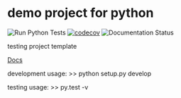 # demo project for python

![Run Python Tests](https://github.com/augeorge/test/workflows/build-test/badge.svg)
[![codecov](https://codecov.io/gh/augeorge/demo_project/branch/main/graph/badge.svg?token=UCK7G6H7IB)](https://codecov.io/gh/augeorge/demo_project)
![Documentation Status](https://readthedocs.org/projects/demo-project-docs/badge/?version=latest)
     
testing project template

[Docs](https://demo-project-docs.readthedocs.io/)

development usage: >> python setup.py develop 

testing usage: >> py.test -v 

